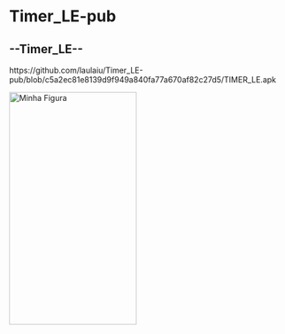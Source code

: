 # Timer_LE-pub
<h2>--Timer_LE--</h2>
<p>https://github.com/laulaiu/Timer_LE-pub/blob/c5a2ec81e8139d9f949a840fa77a670af82c27d5/TIMER_LE.apk</p>
<img width="230"  height="420" src="https://github.com/laulaiu/Timer_LE-pub/blob/4d37a88fe1b07e234faa21aa61ad7491990e62b3/Imagem%20do%20WhatsApp%20de%202024-02-12%20%C3%A0(s)%2015.58.19_a377b87e.jpg" alt="Minha Figura">
